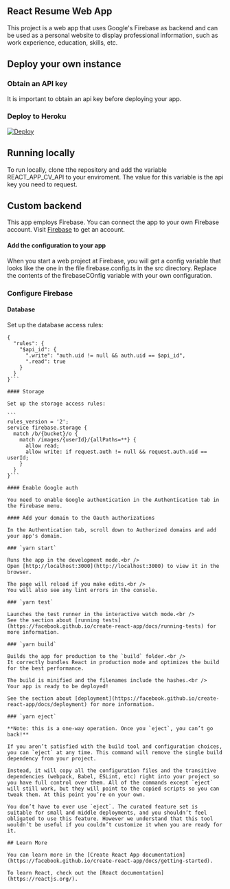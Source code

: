 ## React Resume Web App

This project is a web app that uses Google's Firebase as backend and can be used as a personal website to display professional information, such as work experience, education, skills, etc.

## Deploy your own instance

### Obtain an API key

It is important to obtain an api key before deploying your app.

### Deploy to Heroku

[![Deploy](https://www.herokucdn.com/deploy/button.svg)](https://heroku.com/deploy)

## Running locally

To run locally, clone tthe repository and add the variable REACT_APP_CV_API to your enviroment.
The value for this variable is the api key you need to request.

## Custom backend

This app employs Firebase. You can connect the app to your own Firebase account.
Visit [Firebase](https://firebase.google.com/) to get an account.

#### Add the configuration to your app

When you start a web project at Firebase, you will get a config variable that looks like the one in the file firebase.config.ts in the src directory.
Replace the contents of the firebaseCOnfig variable with your own configuration.

### Configure Firebase

#### Database

Set up the database access rules:

````
{
  "rules": {
    "$api_id": {
      ".write": "auth.uid != null && auth.uid == $api_id",
      ".read": true
    }
  }
}```

#### Storage

Set up the storage access rules:

```
rules_version = '2';
service firebase.storage {
  match /b/{bucket}/o {
    match /images/{userId}/{allPaths=**} {
      allow read;
      allow write: if request.auth != null && request.auth.uid == userId;
    }
  }
}```

#### Enable Google auth

You need to enable Google authentication in the Authentication tab in the Firebase menu.

#### Add your domain to the Oauth authorizations

In the Authentication tab, scroll down to Authorized domains and add your app's domain.

### `yarn start`

Runs the app in the development mode.<br />
Open [http://localhost:3000](http://localhost:3000) to view it in the browser.

The page will reload if you make edits.<br />
You will also see any lint errors in the console.

### `yarn test`

Launches the test runner in the interactive watch mode.<br />
See the section about [running tests](https://facebook.github.io/create-react-app/docs/running-tests) for more information.

### `yarn build`

Builds the app for production to the `build` folder.<br />
It correctly bundles React in production mode and optimizes the build for the best performance.

The build is minified and the filenames include the hashes.<br />
Your app is ready to be deployed!

See the section about [deployment](https://facebook.github.io/create-react-app/docs/deployment) for more information.

### `yarn eject`

**Note: this is a one-way operation. Once you `eject`, you can’t go back!**

If you aren’t satisfied with the build tool and configuration choices, you can `eject` at any time. This command will remove the single build dependency from your project.

Instead, it will copy all the configuration files and the transitive dependencies (webpack, Babel, ESLint, etc) right into your project so you have full control over them. All of the commands except `eject` will still work, but they will point to the copied scripts so you can tweak them. At this point you’re on your own.

You don’t have to ever use `eject`. The curated feature set is suitable for small and middle deployments, and you shouldn’t feel obligated to use this feature. However we understand that this tool wouldn’t be useful if you couldn’t customize it when you are ready for it.

## Learn More

You can learn more in the [Create React App documentation](https://facebook.github.io/create-react-app/docs/getting-started).

To learn React, check out the [React documentation](https://reactjs.org/).
````
